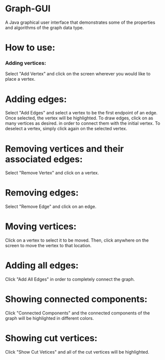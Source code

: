 # Graph-GUI
A Java graphical user interface that demonstrates some of the properties and algorithms of the graph data type.

# How to use:

### Adding vertices: 
Select "Add Vertex" and click on the screen wherever you would like to place a vertex.

# Adding edges: 
Select "Add Edges" and select a vertex to be the first endpoint of an edge. Once selected, the vertex will be highlighted. To draw edges, click on as many vertices as desired.
in order to connect them with the initial vertex. To deselect a vertex, simply click again on the selected vertex.

# Removing vertices and their associated edges: 
Select "Remove Vertex" and click on a vertex.

# Removing edges: 
Select "Remove Edge" and click on an edge.

# Moving vertices: 
Click on a vertex to select it to be moved. Then, click anywhere on the screen to move the vertex to that location.

# Adding all edges: 
Click "Add All Edges" in order to completely connect the graph. 

# Showing connected components: 
Click "Connected Components" and the connected components of the graph will be highlighted in different colors.

# Showing cut vertices: 
Click "Show Cut Vetices" and all of the cut vertices will be highlighted.
